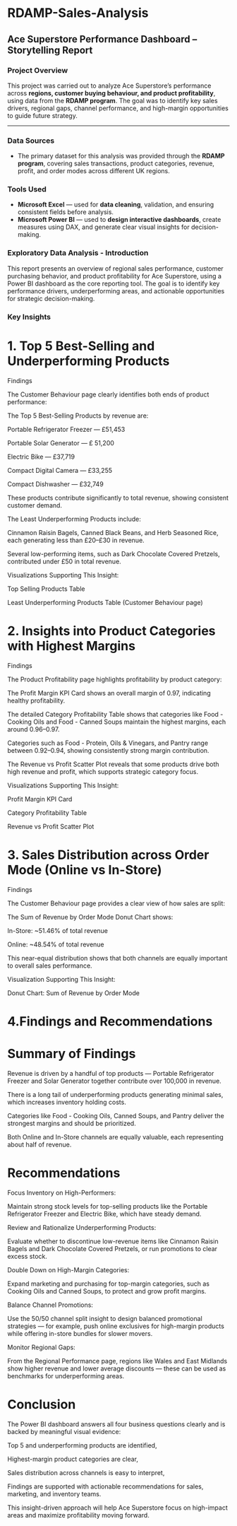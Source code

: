 # RDAMP-Sales-Analysis

## Ace Superstore Performance Dashboard – Storytelling Report 


### **Project Overview**

This project was carried out to analyze Ace Superstore’s performance across **regions, customer buying behaviour, and product profitability**, using data from the **RDAMP program**. The goal was to identify key sales drivers, regional gaps, channel performance, and high-margin opportunities to guide future strategy.

---

### **Data Sources**

* The primary dataset for this analysis was provided through the **RDAMP program**, covering sales transactions, product categories, revenue, profit, and order modes across different UK regions.


### **Tools Used**

* **Microsoft Excel** — used for **data cleaning**, validation, and ensuring consistent fields before analysis.
* **Microsoft Power BI** — used to **design interactive dashboards**, create measures using DAX, and generate clear visual insights for decision-making.


### Exploratory Data Analysis - Introduction 
This report presents an overview of regional sales performance, customer purchasing behavior, and product profitability for Ace Superstore, using a Power BI dashboard as the core reporting tool. The goal is to identify key performance drivers, underperforming areas, and actionable opportunities for strategic decision-making. 

 

### Key Insights 

# 1. Top 5 Best-Selling and Underperforming Products 

Findings 

The Customer Behaviour page clearly identifies both ends of product performance: 

The Top 5 Best-Selling Products by revenue are: 

Portable Refrigerator Freezer — £51,453 

Portable Solar Generator — £ 51,200 

Electric Bike — £37,719 

Compact Digital Camera — £33,255 

Compact Dishwasher — £32,749 

These products contribute significantly to total revenue, showing consistent customer demand. 

The Least Underperforming Products include: 

Cinnamon Raisin Bagels, Canned Black Beans, and Herb Seasoned Rice, each generating less than £20–£30 in revenue. 

Several low-performing items, such as Dark Chocolate Covered Pretzels, contributed under £50 in total revenue. 

Visualizations Supporting This Insight: 

Top Selling Products Table 

Least Underperforming Products Table (Customer Behaviour page) 

 

# 2. Insights into Product Categories with Highest Margins 

Findings 

The Product Profitability page highlights profitability by product category: 

The Profit Margin KPI Card shows an overall margin of 0.97, indicating healthy profitability. 

The detailed Category Profitability Table shows that categories like Food - Cooking Oils and Food - Canned Soups maintain the highest margins, each around 0.96–0.97. 

Categories such as Food - Protein, Oils & Vinegars, and Pantry range between 0.92–0.94, showing consistently strong margin contribution. 

The Revenue vs Profit Scatter Plot reveals that some products drive both high revenue and profit, which supports strategic category focus. 

Visualizations Supporting This Insight: 

Profit Margin KPI Card 

Category Profitability Table 

Revenue vs Profit Scatter Plot 

 

# 3. Sales Distribution across Order Mode (Online vs In-Store) 

Findings 

The Customer Behaviour page provides a clear view of how sales are split: 

The Sum of Revenue by Order Mode Donut Chart shows: 

In-Store: ~51.46% of total revenue 

Online: ~48.54% of total revenue 

This near-equal distribution shows that both channels are equally important to overall sales performance. 

Visualization Supporting This Insight: 

Donut Chart: Sum of Revenue by Order Mode 

 

# 4.Findings and Recommendations 

# Summary of Findings 

Revenue is driven by a handful of top products — Portable Refrigerator Freezer and Solar Generator together contribute over 100,000 in revenue. 

There is a long tail of underperforming products generating minimal sales, which increases inventory holding costs. 

Categories like Food - Cooking Oils, Canned Soups, and Pantry deliver the strongest margins and should be prioritized. 

Both Online and In-Store channels are equally valuable, each representing about half of revenue. 

# Recommendations 

Focus Inventory on High-Performers: 

 Maintain strong stock levels for top-selling products like the Portable Refrigerator Freezer and Electric Bike, which have steady demand. 

Review and Rationalize Underperforming Products: 

 Evaluate whether to discontinue low-revenue items like Cinnamon Raisin Bagels and Dark Chocolate Covered Pretzels, or run promotions to clear excess stock. 

Double Down on High-Margin Categories: 

 Expand marketing and purchasing for top-margin categories, such as Cooking Oils and Canned Soups, to protect and grow profit margins. 

Balance Channel Promotions: 

 Use the 50/50 channel split insight to design balanced promotional strategies — for example, push online exclusives for high-margin products while offering in-store bundles for slower movers. 

Monitor Regional Gaps: 

 From the Regional Performance page, regions like Wales and East Midlands show higher revenue and lower average discounts — these can be used as benchmarks for underperforming areas. 

 

# Conclusion 

The Power BI dashboard answers all four business questions clearly and is backed by meaningful visual evidence: 

Top 5 and underperforming products are identified, 

Highest-margin product categories are clear, 

Sales distribution across channels is easy to interpret, 

Findings are supported with actionable recommendations for sales, marketing, and inventory teams. 

This insight-driven approach will help Ace Superstore focus on high-impact areas and maximize profitability moving forward. 
